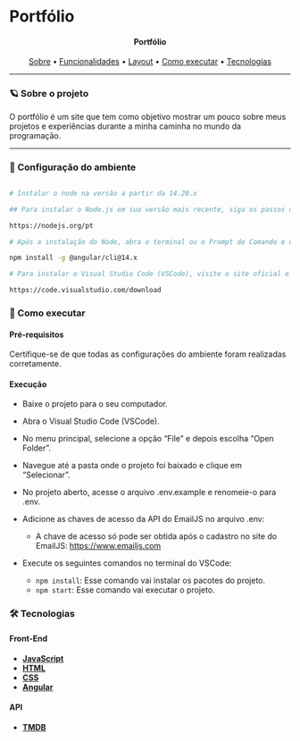 # Portfólio

<h4 align="center"> 
	Portfólio 
</h4>

<p align="center">
 <a href="#-sobre-o-projeto">Sobre</a> •
 <a href="#-funcionalidades">Funcionalidades</a> •
 <a href="#-layout">Layout</a> • 
 <a href="#-como-executar-o-projeto">Como executar</a> • 
 <a href="#-tecnologias">Tecnologias</a> 
</p>

---

### 🪐 Sobre o projeto

O portfólio é um site que tem como objetivo mostrar um pouco sobre meus projetos e experiências durante a minha caminha no mundo da programação.
<!-- 
<div align="center">
  <img src="./imagem-readme/project.png">
</div> -->

---

### 🎨 Configuração do ambiente

```bash

# Instalar o node na versão a partir da 14.20.x 

## Para instalar o Node.js em sua versão mais recente, siga os passos no site oficial:

https://nodejs.org/pt

# Após a instalação do Node, abra o terminal ou o Prompt de Comando e execute o seguinte comando para instalar o Angular CLI na versão utilizada no curso:

npm install -g @angular/cli@14.x

# Para instalar o Visual Studio Code (VSCode), visite o site oficial e baixe a versão compatível com o seu ambiente de desenvolvimento. Siga as instruções fornecidas para instalar o VSCode em seu sistema:

https://code.visualstudio.com/download
```
### 🚀 Como executar

#### Pré-requisitos

Certifique-se de que todas as configurações do ambiente foram realizadas corretamente.

#### Execução

- Baixe o projeto para o seu computador.

- Abra o Visual Studio Code (VSCode).

- No menu principal, selecione a opção “File” e depois escolha “Open Folder”.

- Navegue até a pasta onde o projeto foi baixado e clique em “Selecionar”.

- No projeto aberto, acesse o arquivo .env.example e renomeie-o para .env.

- Adicione as chaves de acesso da API do EmailJS no arquivo .env:
  - A chave de acesso só pode ser obtida após o cadastro no site do EmailJS: https://www.emailjs.com

- Execute os seguintes comandos no terminal do VSCode:
  - `npm install`: Esse comando vai instalar os pacotes do projeto.
  - `npm start`: Esse comando vai executar o projeto.

### 🛠 Tecnologias

#### **Front-End**

- **[JavaScript](https://developer.mozilla.org/pt-BR/docs/Web/JavaScript)**
- **[HTML](https://developer.mozilla.org/pt-BR/docs/Web/HTML)**
- **[CSS](https://developer.mozilla.org/pt-BR/docs/Web/CSS)**
- **[Angular](https://angular.dev)**

#### **API**
- **[TMDB](https://www.emailjs.com)**
